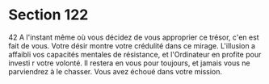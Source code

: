 # Section 122

42
A l'instant même où vous décidez de vous approprier ce trésor,
c'en est fait de vous. Votre désir montre votre crédulité dans ce
mirage. L'illusion a affaibli vos capacités mentales de résistance,
et l'Ordinateur en profite pour investi r votre volonté. Il restera en
vous pour toujours, et jamais vous ne parviendrez à le chasser.
Vous avez échoué dans votre mission.